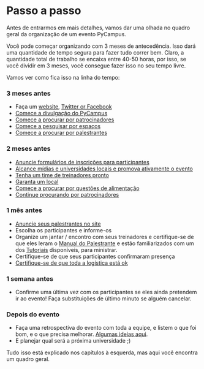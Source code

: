 # Passo a passo

Antes de entrarmos em mais detalhes, vamos dar uma olhada no quadro geral da organização de um evento PyCampus.

Você pode começar organizando com 3 meses de antecedência. Isso dará uma quantidade de tempo segura para fazer tudo correr bem. Claro, a quantidade total de trabalho se encaixa entre 40-50 horas, por isso, se você dividir em 3 meses, você consegue fazer isso no seu tempo livre.

Vamos ver como fica isso na linha do tempo:

### 3 meses antes

- Faça um [website](../website/README.md), [Twitter or Facebook](../promotion/README.md)
- [Comece a divulgação do PyCampus](../promotion/README.md)
- [Comece a procurar por patrocinadores](../sponsors/README.md)
- [Comece a pesquisar por espaços](../logistics/README.md)
- [Comece a procurar por palestrantes](../coaches/README.md)

### 2 meses antes

- [Anuncie formulários de inscrições para participantes](../attendees/README.md)
- [Alcance mídias e universidades locais e promova ativamente o evento](../promotion/README.md)
- [Tenha um time de treinadores pronto](../coaches/README.md)
- [Garanta um local](../place/README.md)
- [Comece a procurar por questões de alimentação](,,/food/README.md)
- [Continue procurando por patrocinadores](../sponsors/README.md)

### 1 mês antes

- [Anuncie seus palestrantes no site](../speakers/README.md)
- Escolha os participantes e informe-os
- Organize um jantar / encontro com seus treinadores e certifique-se de que eles leram o [Manual do Palestrante](../speaker_manual/README.md) e estão familiarizados com um dos [Tutoriais](../tutorials/README.md) disponíveis, para ministrar.
- Certifique-se de que seus participantes confirmaram presença
- [Certifique-se de que toda a logística está ok](../logistics/README.md)

### 1 semana antes

- Confirme uma última vez com os participantes se eles ainda pretendem ir ao evento! Faça substituições de último minuto se alguém cancelar.

### Depois do evento

-  Faça uma retrospectiva do evento com toda a equipe, e listem o que foi bom, e o que precisa melhorar. [Algumas ideias aqui](../after_the_event/README.md).
- E planejar qual será a próxima universidade ;)

Tudo isso está explicado nos capítulos à esquerda, mas aqui você encontra um quadro geral.